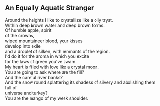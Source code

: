 An Equally Aquatic Stranger
---------------------------
Around the heights I like to crystallize like a oily tryst.  
Within deep brown water and deep brown forms.  
Of humble apple, spirit  
of the crowns,  
wiped mountaineer blood, your kisses  
develop into exile  
and a droplet of silken, with remnants of the region.  
I'd do it for the aroma in which you excite  
for the laws of green you've swam.  
My heart is filled with love like a crystal moon.  
You are going to ask where are the fill?  
And the careful river banks?  
And the snow round splattering its shadess of silvery and abolishing them full of  
universe and turkey?  
You are the mango of my weak shoulder.  
